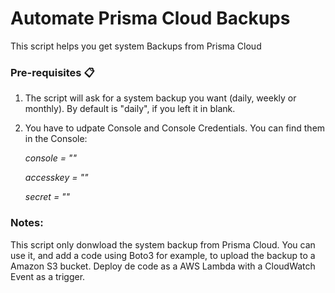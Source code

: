 # Automate Prisma Cloud Backups

This script helps you get system Backups from Prisma Cloud

### Pre-requisites 📋

1. The script will ask for a system backup you want (daily, weekly or monthly). By default is "daily", if you left it in blank.

2. You have to udpate Console and Console Credentials. You can find them in the Console:

	_console = ""_

	_accesskey = ""_
	
	_secret = ""_

### Notes:

This script only donwload the system backup from Prisma Cloud. You can use it, and add a code using Boto3 for example, to upload the backup to a Amazon S3 bucket. Deploy de code as a AWS Lambda with a CloudWatch Event as a trigger.